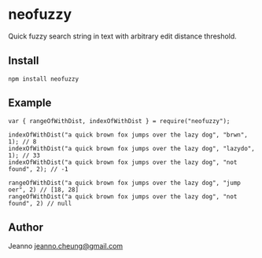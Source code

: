 # neofuzzy
Quick fuzzy search string in text with arbitrary edit distance threshold.

## Install
```
npm install neofuzzy
```

## Example
```
var { rangeOfWithDist, indexOfWithDist } = require("neofuzzy");

indexOfWithDist("a quick brown fox jumps over the lazy dog", "brwn", 1); // 8
indexOfWithDist("a quick brown fox jumps over the lazy dog", "lazydo", 1); // 33
indexOfWithDist("a quick brown fox jumps over the lazy dog", "not found", 2); // -1

rangeOfWithDist("a quick brown fox jumps over the lazy dog", "jump oer", 2) // [18, 28]
rangeOfWithDist("a quick brown fox jumps over the lazy dog", "not found", 2) // null 
```

## Author
Jeanno <jeanno.cheung@gmail.com>
